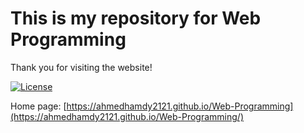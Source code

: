 # This is my repository for Web Programming

Thank you for visiting the website!

[![License](https://img.shields.io/github/license/mashape/apistatus.svg?maxAge=2592000)](https://github.com/ahmedhamdy90/deep-learning-specialization-coursera/blob/master/LICENSE)

Home page: [https://ahmedhamdy2121.github.io/Web-Programming](https://ahmedhamdy2121.github.io/Web-Programming/)
